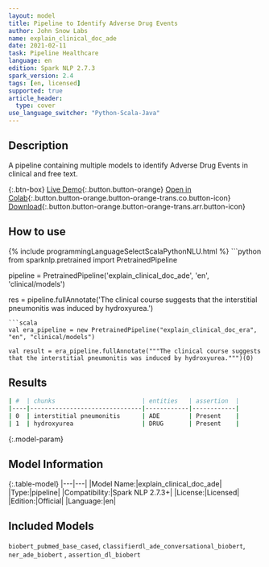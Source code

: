 ```yaml
---
layout: model
title: Pipeline to Identify Adverse Drug Events
author: John Snow Labs
name: explain_clinical_doc_ade
date: 2021-02-11
task: Pipeline Healthcare
language: en
edition: Spark NLP 2.7.3
spark_version: 2.4
tags: [en, licensed]
supported: true
article_header:
  type: cover
use_language_switcher: "Python-Scala-Java"
---
```


## Description

A pipeline containing multiple models to identify Adverse Drug Events in clinical and free text.

{:.btn-box}
[Live Demo](https://demo.johnsnowlabs.com/healthcare/PP_ADE/){:.button.button-orange}
[Open in Colab](https://colab.research.google.com/github/JohnSnowLabs/spark-nlp-workshop/blob/master/tutorials/Certification_Trainings/Healthcare/16.Adverse_Drug_Event_ADE_NER_and_Classifier.ipynb#scrollTo=8i805kxSnnwA){:.button.button-orange.button-orange-trans.co.button-icon}
[Download](https://s3.amazonaws.com/auxdata.johnsnowlabs.com/clinical/models/explain_clinical_doc_ade_en_2.7.3_2.4_1613049375392.zip){:.button.button-orange.button-orange-trans.arr.button-icon}

## How to use



<div class="tabs-box" markdown="1">
{% include programmingLanguageSelectScalaPythonNLU.html %}
```python
from sparknlp.pretrained import PretrainedPipeline

pipeline = PretrainedPipeline('explain_clinical_doc_ade', 'en', 'clinical/models')

res = pipeline.fullAnnotate('The clinical course suggests that the interstitial pneumonitis was induced by hydroxyurea.')
```
```scala
val era_pipeline = new PretrainedPipeline("explain_clinical_doc_era", "en", "clinical/models")

val result = era_pipeline.fullAnnotate("""The clinical course suggests that the interstitial pneumonitis was induced by hydroxyurea.""")(0)

```
</div>

## Results

```bash
| #  | chunks                        | entities   | assertion  |
|----|-------------------------------|------------|------------|
| 0  | interstitial pneumonitis      | ADE        | Present    |
| 1  | hydroxyurea                   | DRUG       | Present    |

```

{:.model-param}
## Model Information

{:.table-model}
|---|---|
|Model Name:|explain_clinical_doc_ade|
|Type:|pipeline|
|Compatibility:|Spark NLP 2.7.3+|
|License:|Licensed|
|Edition:|Official|
|Language:|en|

## Included Models

`biobert_pubmed_base_cased`, `classifierdl_ade_conversational_biobert`, `ner_ade_biobert` , `assertion_dl_biobert`